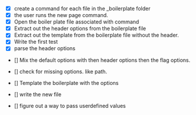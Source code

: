 


- [x] create a command for each file in the _boilerplate folder
- [x] the user runs the new page command.
- [x] Open the boiler plate file associated with command
- [x] Extract out the header options from the boilerplate file
- [x] Extract out the template from the boilerplate file without the header.
- [x] Write the first test
- [x] parse the header options
- [] Mix the default options with then header options then the flag options.
- [] check for missing options. like path.
- [] Template the boilerplate with the options
- [] write the new file


- [] figure out a way to pass userdefined values



